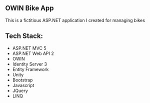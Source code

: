 ## OWIN Bike App
This is a fictitious ASP.NET application I created for managing bikes

## Tech Stack:
* ASP.NET MVC 5
* ASP.NET Web API 2
* OWIN
* Identity Server 3
* Entity Framework
* Unity
* Bootstrap
* Javascript
* JQuery
* LINQ
